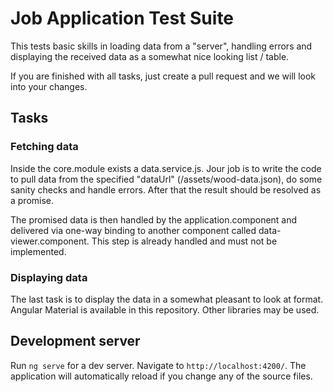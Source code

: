 
# Job Application Test Suite

This tests basic skills in loading data from a "server", handling errors and displaying the
received data as a somewhat nice looking list / table. 

If you are finished with all tasks, just create a pull request and we will look into your changes.

## Tasks

### Fetching data
Inside the core.module exists a data.service.js. Jour job is to write the code to pull data from the
specified "dataUrl" (/assets/wood-data.json), do some sanity checks and handle errors. After that the
result should be resolved as a promise.

The promised data is then handled by the application.component and delivered via one-way binding to
another component called data-viewer.component. This step is already handled and must not be implemented.

### Displaying data
The last task is to display the data in a somewhat pleasant to look at format. Angular Material is available
in this repository. Other libraries may be used.

## Development server

Run `ng serve` for a dev server. Navigate to `http://localhost:4200/`. The application will automatically reload if you change any of the source files.
